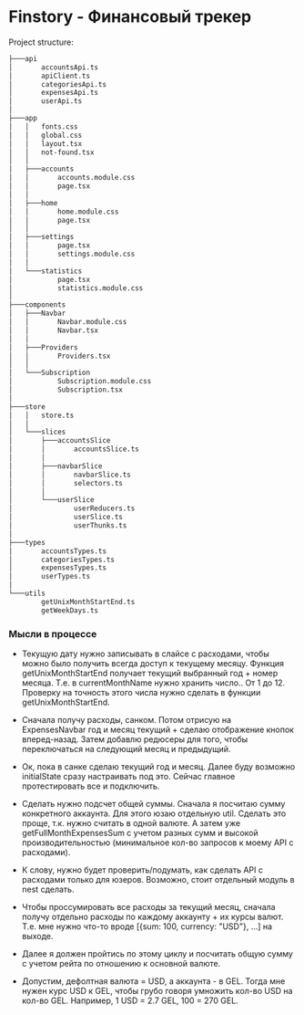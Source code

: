 # Finstory - Финансовый трекер

Project structure:

```bash
├───api
│       accountsApi.ts
│       apiClient.ts
│       categoriesApi.ts
│       expensesApi.ts
│       userApi.ts
│
├───app
│   │   fonts.css
│   │   global.css
│   │   layout.tsx
│   │   not-found.tsx
│   │
│   ├───accounts
│   │       accounts.module.css
│   │       page.tsx
│   │
│   ├───home
│   │       home.module.css
│   │       page.tsx
│   │
│   ├───settings
│   │       page.tsx
│   │       settings.module.css
│   │
│   └───statistics
│           page.tsx
│           statistics.module.css
│
├───components
│   ├───Navbar
│   │       Navbar.module.css
│   │       Navbar.tsx
│   │
│   ├───Providers
│   │       Providers.tsx
│   │
│   └───Subscription
│           Subscription.module.css
│           Subscription.tsx
│
├───store
│   │   store.ts
│   │
│   └───slices
│       ├───accountsSlice
│       │       accountsSlice.ts
│       │
│       ├───navbarSlice
│       │       navbarSlice.ts
│       │       selectors.ts
│       │
│       └───userSlice
│               userReducers.ts
│               userSlice.ts
│               userThunks.ts
│
├───types
│       accountsTypes.ts
│       categoriesTypes.ts
│       expensesTypes.ts
│       userTypes.ts
│
└───utils
        getUnixMonthStartEnd.ts
        getWeekDays.ts
```

### Мысли в процессе

- Текущую дату нужно записывать в слайсе с расходами, чтобы можно было получить всегда доступ к текущему месяцу. Функция getUnixMonthStartEnd получает текущий выбранный год + номер месяца. Т.е. в currentMonthName нужно хранить число.. От 1 до 12. Проверку на точность этого числа нужно сделать в функции getUnixMonthStartEnd.

- Сначала получу расходы, санком. Потом отрисую на ExpensesNavbar год и месяц текущий + сделаю отображение кнопок вперед-назад. Затем добавлю редюсеры для того, чтобы переключаться на следующий месяц и предыдущий.

- Ок, пока в санке сделаю текущий год и месяц. Далее буду возможно initialState сразу настраивать под это. Сейчас главное протестировать все и подключить.

- Сделать нужно подсчет общей суммы. Сначала я посчитаю сумму конкретного аккаунта. Для этого юзаю отдельную util. Сделать это проще, т.к. нужно считать в одной валюте. А затем уже getFullMonthExpensesSum с учетом разных сумм и высокой производительностью (минимальное кол-во запросов к моему API с расходами).

- К слову, нужно будет проверить/подумать, как сделать API с расходами только для юзеров. Возможно, стоит отдельный модуль в nest сделать.

- Чтобы проссумировать все расходы за текущий месяц, сначала получу отдельно расходы по каждому аккаунту + их курсы валют. Т.е. мне нужно что-то вроде [{sum: 100, currency: "USD"}, ...] на выходе.

- Далее я должен пройтись по этому циклу и посчитать общую сумму с учетом рейта по отношению к основной валюте.

- Допустим, дефолтная валюта = USD, а аккаунта - в GEL. Тогда мне нужен курс USD к GEL, чтобы грубо говоря умножить кол-во USD на кол-во GEL. Например, 1 USD = 2.7 GEL, 100 = 270 GEL.
